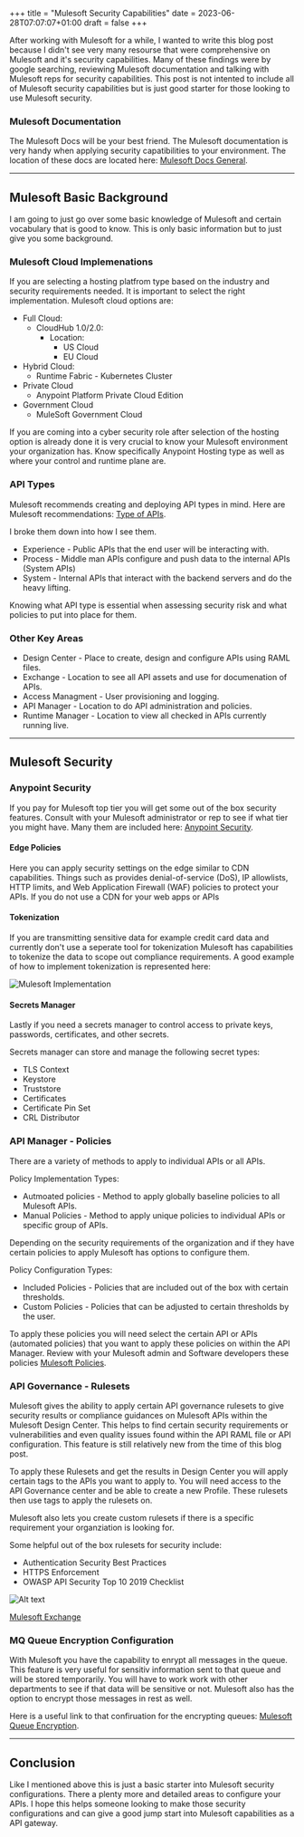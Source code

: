 +++
title = "Mulesoft Security Capabilities"
date = 2023-06-28T07:07:07+01:00
draft = false
+++

After working with Mulesoft for a while, I wanted to write this blog post because I didn't see very many resourse that were comprehensive on Mulesoft and it's security capabilities. Many of these findings were by google searching, reviewing Mulesoft documentation and talking with Mulesoft reps for security capabilities. This post is not intented to include all of Mulesoft security capabilities but is just good starter for those looking to use Mulesoft security.

### Mulesoft Documentation

The Mulesoft Docs will be your best friend. The Mulesoft documentation is very handy when applying security capatibilities to your environment. The location of these docs are located here: [Mulesoft Docs General](https://docs.mulesoft.com/general/).

****

## Mulesoft Basic Background

I am going to just go over some basic knowledge of Mulesoft and certain vocabulary that is good to know. This is only basic information but to just give you some background.

### Mulesoft Cloud Implemenations

If you are selecting a hosting platfrom type based on the industry and security requirements needed. It is important to select the right implementation. Mulesoft cloud options are:

- Full Cloud:
  - CloudHub 1.0/2.0:
    - Location:
      - US Cloud
      - EU Cloud
- Hybrid Cloud:
  - Runtime Fabric - Kubernetes Cluster
- Private Cloud
  - Anypoint Platform Private Cloud Edition
- Government Cloud
  - MuleSoft Government Cloud

If you are coming into a cyber security role after selection of the hosting option is already done it is very crucial to know your Mulesoft environment your organization has. Know specifically Anypoint Hosting type as well as where your control and runtime plane are.

### API Types

Mulesoft recommends creating and deploying API types in mind. Here are Mulesoft recommendations: [Type of APIs](https://www.mulesoft.com/resources/api/types-of-apis).

I broke them down into how I see them.

- Experience - Public APIs that the end user will be interacting with.
- Process - Middle man APIs configure and push data to the internal APIs (System APIs)
- System - Internal APIs that interact with the backend servers and do the heavy lifting.

Knowing what API type is essential when assessing security risk and what policies to put into place for them.

### Other Key Areas

- Design Center - Place to create, design and configure APIs using RAML files.
- Exchange - Location to see all API assets and use for documenation of APIs.
- Access Managment - User provisioning and logging.
- API Manager - Location to do API administration and policies.
- Runtime Manager - Location to view all checked in APIs currently running live.

****

## Mulesoft Security

### Anypoint Security

If you pay for Mulesoft top tier you will get some out of the box security features. Consult with your Mulesoft administrator or rep to see if what tier you might have. Many them are included here: [Anypoint Security](https://docs.mulesoft.com/anypoint-security/).

#### Edge Policies

Here you can apply security settings on the edge similar to CDN capabilities. Things such as provides denial-of-service (DoS), IP allowlists, HTTP limits, and Web Application Firewall (WAF) policies to protect your APIs. If you do not use a CDN for your web apps or APIs

#### Tokenization

If you are transmitting sensitive data for example credit card data and currently don't use a seperate tool for tokenization Mulesoft has capabilities to tokenize the data to scope out compliance requirements. A good example of how to implement tokenization is represented here:

![Mulesoft Implementation](/images/IMG_0506.jpg)

#### Secrets Manager

Lastly if you need a secrets manager to control access to private keys, passwords, certificates, and other secrets.

Secrets manager can store and manage the following secret types:

- TLS Context
- Keystore
- Truststore
- Certificates
- Certificate Pin Set
- CRL Distributor

### API Manager - Policies

There are a variety of methods to apply to individual APIs or all APIs.

Policy Implementation Types:

- Autmoated policies - Method to apply globally baseline policies to all Mulesoft APIs.
- Manual Policies - Method to apply unique policies to individual APIs or specific group of APIs.

Depending on the security requirements of the organization and if they have certain policies to apply Mulesoft has options to configure them.

Policy Configuration Types:

- Included Policies - Policies that are included out of the box with certain thresholds.
- Custom Policies -  Policies that can be adjusted to certain thresholds by the user.

To apply these policies you will need select the certain API or APIs (automated policies) that you want to apply these policies on within the API Manager. Review with your Mulesoft admin and Software developers these policies [Mulesoft Policies](https://docs.mulesoft.com/gateway/1.4/policies-included-directory).

### API Governance - Rulesets

Mulesoft gives the ability to apply certain API governance rulesets to give security results or compliance guidances on Mulesoft APIs within the Mulesoft Design Center. This helps to find certain security requirements or vulnerabilities and even quality issues found within the API RAML file or API configuration. This feature is still relatively new from the time of this blog post.

To apply these Rulesets and get the results in Design Center you will apply certain tags to the APIs you want to apply to. You will need access to the API Governance center and be able to create a new Profile. These rulesets then use tags to apply the rulesets on.

Mulesoft also lets you create custom rulesets if there is a specific requirement your organziation is looking for.

Some helpful out of the box rulesets for security include:

- Authentication Security Best Practices
- HTTPS Enforcement
- OWASP API Security Top 10 2019 Checklist

![Alt text](/images/MulesoftRulesets.jpg "a title")

[Mulesoft Exchange](https://www.mulesoft.com/exchange/?search=&type=ruleset)

### MQ Queue Encryption Configuration

With Mulesoft you have the capability to enrypt all messages in the queue. This feature is very useful for sensitiv information sent to that queue and will be stored temporarily. You will have to work work with other departments to see if that data will be sensitive or not. Mulesoft also has the option to encrypt those messages in rest as well.

Here is a useful link to that confiruation for the encrypting queues: [Mulesoft Queue Encryption](https://docs.mulesoft.com/mq/mq-understanding#encrypt_queue).

****

## Conclusion

Like I mentioned above this is just a basic starter into Mulesoft security configurations. There a plenty more and detailed areas to configure your APIs. I hope this helps someone looking to make those security configurations and can give a good jump start into Mulesoft capabilities as a API gateway.
